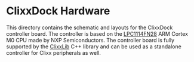 ClixxDock Hardware
==================

This directory contains the schematic and layouts for the ClixxDock controller
board. The controller is based on the [LPC1114FN28](http://www.nxp.com/products/microcontrollers/cortex_m0_m0/LPC1114FN28.html)
ARM Cortex M0 CPU made by NXP Semiconductors. The controller board is fully
supported by the [ClixxLib](https://github.com/thegaragelab/clixxlib) C++ library
and can be used as a standalone controller for Clixx peripherals as well.

